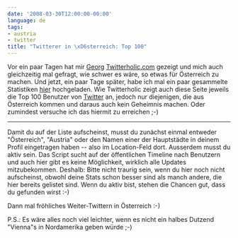```yaml
---
date: '2008-03-30T12:00:00-00:00'
language: de
tags:
- austria
- twitter
title: "Twitterer in \xD6sterreich: Top 100"
---
```



Vor ein paar Tagen hat mir [Georg](http://www.georgholzer.at/blog/) [Twitterholic.com](http://twitterholic.com/) gezeigt und mich auch gleichzeitig mal gefragt, wie schwer es wäre, so etwas für Österreich zu machen. Und jetzt, ein paar Tage später, habe ich mal ein paar gesammelte Statistiken [hier](http://zerokspot.com/twittertop100.at/) hochgeladen. Wie Twitterholic zeigt auch diese Seite jeweils die Top 100 Benutzer von [Twitter](http://twitter.com) an, jedoch nur diejenigen, die aus Österreich kommen und daraus auch kein Geheimnis machen. Oder zumindest versuche ich das hiermit zu erreichen ;-)

-------------------------------

Damit du auf der Liste aufscheinst, musst du zunächst einmal entweder "Österreich", "Austria" oder den Namen einer der Hauptstädte in deinem Profil eingetragen haben -- also im Location-Feld dort. Ausserdem musst du aktiv sein. Das Script sucht auf der öffentlichen Timeline nach Benutzern und auch hier gibt es keine Möglichkeit, wirklich alle Updates mitzubekommen. Deshalb: Bitte nicht traurig sein, wenn du hier noch nicht aufscheinst, obwohl deine Stats schon besser sind als manch andere, die hier bereits gelistet sind. Wenn du aktiv bist, stehen die Chancen gut, dass du gefunden wirst :-)

Dann mal fröhliches Weiter-Twittern in Österreich :-)

P.S.: Es wäre alles noch viel leichter, wenn es nicht ein halbes Dutzend "Vienna"s in Nordamerika geben würde ;-)
